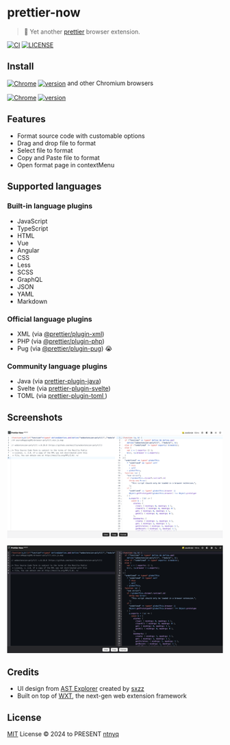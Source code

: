 # prettier-now

> :hammer: Yet another [prettier](https://prettier.io) browser extension.

[![CI](https://github.com/ntnyq/prettier-now/workflows/CI/badge.svg)](https://github.com/ntnyq/prettier-now/actions)
[![LICENSE](https://img.shields.io/github/license/ntnyq/prettier-now.svg)](https://github.com/ntnyq/prettier-now/blob/main/LICENSE)

## Install

[link-chrome]: https://chromewebstore.google.com/detail/prettier-now/jdclalpfpcpojbhnkjebiepeeegmlhdf 'Version published on Chrome Web Store'
[link-firefox]: https://addons.mozilla.org/zh-CN/firefox/addon/prettier-now 'Version published to Mozilla Addons'

[<img src="https://raw.githubusercontent.com/alrra/browser-logos/90fdf03c/src/chrome/chrome.svg" width="48" alt="Chrome" valign="middle">][link-chrome] [<img valign="middle" src="https://img.shields.io/chrome-web-store/v/jdclalpfpcpojbhnkjebiepeeegmlhdf.svg?label=%20" alt="version">][link-chrome] and other Chromium browsers

[<img src="https://raw.githubusercontent.com/alrra/browser-logos/90fdf03c/src/firefox/firefox.svg" width="48" alt="Chrome" valign="middle">][link-firefox] [<img valign="middle" src="https://img.shields.io/amo/v/prettier-now.svg?label=%20" alt="version">][link-firefox]

## Features

- Format source code with customable options
- Drag and drop file to format
- Select file to format
- Copy and Paste file to format
- Open format page in contextMenu

## Supported languages

### Built-in language plugins

- JavaScript
- TypeScript
- HTML
- Vue
- Angular
- CSS
- Less
- SCSS
- GraphQL
- JSON
- YAML
- Markdown

### Official language plugins

- XML (via [@prettier/plugin-xml](https://github.com/prettier/plugin-xml))
- PHP (via [@prettier/plugin-php](https://github.com/prettier/plugin-php))
- Pug (via [@prettier/plugin-pug](https://github.com/prettier/plugin-pug)) 😭

### Community language plugins

- Java (via [prettier-plugin-java](https://github.com/jhipster/prettier-java))
- Svelte (via [prettier-plugin-svelte](https://github.com/sveltejs/prettier-plugin-svelte))
- TOML (via [prettier-plugin-toml ](https://github.com/un-ts/prettier/tree/master/packages/toml))

## Screenshots

![light](./screenshots/light.png)

![dark](./screenshots/dark.png)

## Credits

- UI design from [AST Explorer](https://ast-explorer.dev/) created by [sxzz](https://github.com/sxzz)
- Built on top of [WXT](https://wxt.dev), the next-gen web extension framework

## License

[MIT](./LICENSE) License © 2024 to PRESENT [ntnyq](https://github.com/ntnyq)

